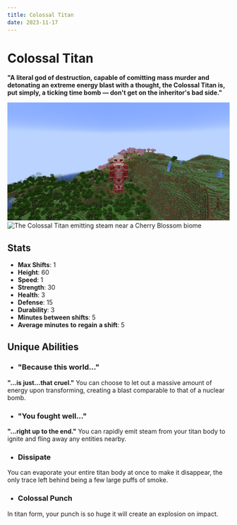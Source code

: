 ```yaml
---
title: Colossal Titan
date: 2023-11-17
---
```


# Colossal Titan
**"A literal god of destruction, capable of comitting mass murder and detonating an extreme energy blast with a thought, the Colossal Titan is, put simply, a ticking time bomb — don't get on the inheritor's bad side."**

![The Colossal Titan near a Cherry Blossom biome](../images/colossal_titan_full.png)
![The Colossal Titan emitting steam near a Cherry Blossom biome](../images/colossal_titan_steam_full.png)

## Stats
* __Max Shifts__: 1
* __Height__: 60
* __Speed__: 1
* __Strength__: 30
* __Health__: 3
* __Defense__: 15
* __Durability__: 3
* __Minutes between shifts__: 5
* __Average minutes__ __to__ __regain__ __a shift__: 5

## Unique Abilities
* ### "Because this world..."
__"...is just...that cruel."__
You can choose to let out a massive amount of energy upon transforming, creating a blast comparable to that of a nuclear bomb.
* ### "You fought well..."
__"...right up to the end."__
You can rapidly emit steam from your titan body to ignite and fling away any entities nearby.
* ### Dissipate
You can evaporate your entire titan body at once to make it disappear, the only trace left behind being a few large puffs of smoke.
* ### Colossal Punch
In titan form, your punch is so huge it will create an explosion on impact.